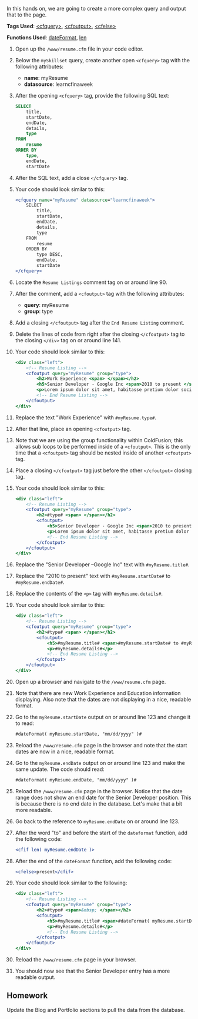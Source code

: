 In this hands on, we are going to create a more complex query and output that to the page.

**Tags Used**: [\<cfquery>](https://helpx.adobe.com/coldfusion/cfml-reference/coldfusion-tags/tags-p-q/cfquery.html), [\<cfoutput>](https://helpx.adobe.com/coldfusion/cfml-reference/coldfusion-tags/tags-m-o/cfoutput.html), [\<cfelse>](https://helpx.adobe.com/coldfusion/cfml-reference/coldfusion-tags/tags-d-e/cfelse.html)

**Functions Used**: [dateFormat](https://helpx.adobe.com/coldfusion/cfml-reference/coldfusion-functions/functions-c-d/DateFormat.html), [len](https://helpx.adobe.com/coldfusion/cfml-reference/coldfusion-functions/functions-l/len.html)

1. Open up the `/www/resume.cfm` file in your code editor.
1. Below the `mySkillset` query, create another open `<cfquery>` tag with the following attributes:
    *   **name**: myResume
    *   **datasource**: learncfinaweek
1. After the opening `<cfquery>` tag, provide the following SQL text:

    ```sql
    SELECT
        title,
        startDate,
        endDate,
        details,
        type
    FROM
        resume
    ORDER BY
        type,
        endDate,
        startDate
    ```

1. After the SQL text, add a close `</cfquery>` tag.
1. Your code should look similar to this:

    ```cfml
    <cfquery name="myResume" datasource="learncfinaweek">
        SELECT
            title,
            startDate,
            endDate,
            details,
            type
        FROM
            resume
        ORDER BY
            type DESC,
            endDate,
            startDate
    </cfquery>
    ```

1. Locate the `Resume Listings` comment tag on or around line 90.
1. After the comment, add a `<cfoutput>` tag with the following attributes:
    * **query**: myResume
    * **group**: type
1. Add a closing `</cfoutput>` tag after the `End Resume Listing` comment.
1. Delete the lines of code from right after the closing `</cfoutput>` tag to the closing `</div>` tag on or around line 141.
1. Your code should look similar to this:

    ```cfml
    <div class="left">
        <!-- Resume Listing -->
        <cfoutput query="myResume" group="type">
            <h2>Work Experience <span> </span></h2>
            <h5>Senior Developer - Google Inc <span>2010 to present </span> </h5>
            <p>Lorem ipsum dolor sit amet, habitasse pretium dolor sociis. Nulla et facilisis interdum elit amet erat, consectetuer condimentum eaque, ante maecenas Suspendisse libero diam.</p>
            <!-- End Resume Listing -->
        </cfoutput>
    </div>
    ```

1. Replace the text "Work Experience" with `#myResume.type#`.
1. After that line, place an opening `<cfoutput>` tag.
1. Note that we are using the group functionality within ColdFusion; this allows sub loops to be performed inside of a `<cfoutput>`. This is the only time that a `<cfoutput>` tag should be nested inside of another `<cfoutput>` tag.
1. Place a closing `</cfoutput>` tag just before the other `</cfoutput>` closing tag.
1. Your code should look similar to this:

    ```cfml
    <div class="left">
        <!-- Resume Listing -->
        <cfoutput query="myResume" group="type">
            <h2>#type# <span> </span></h2>
            <cfoutput>
                <h5>Senior Developer - Google Inc <span>2010 to present </span> </h5>
                <p>Lorem ipsum dolor sit amet, habitasse pretium dolor sociis. Nulla et facilisis interdum elit amet erat, consectetuer condimentum eaque, ante maecenas Suspendisse libero diam.</p>
                <!-- End Resume Listing -->
            </cfoutput>
        </cfoutput>
    </div>
    ```

1. Replace the "Senior Developer –Google Inc" text with `#myResume.title#`.
1. Replace the "2010 to present" text with `#myResume.startDate#` to `#myResume.endDate#`.
1. Replace the contents of the `<p>` tag with `#myResume.details#`.
1. Your code should look similar to this:

    ```cfml
    <div class="left">
        <!-- Resume Listing -->
        <cfoutput query="myResume" group="type">
            <h2>#type# <span> </span></h2>
            <cfoutput>
                <h5>#myResume.title# <span>#myResume.startDate# to #myResume.endDate# </span> </h5>
                <p>#myResume.details#</p>
                <!-- End Resume Listing -->
            </cfoutput>
        </cfoutput>
    </div>
    ```

1. Open up a browser and navigate to the `/www/resume.cfm` page.
1. Note that there are new Work Experience and Education information displaying. Also note that the dates are not displaying in a nice, readable format.
1. Go to the `myResume.startDate` output on or around line 123 and change it to read:

    ```cfml
    #dateFormat( myResume.startDate, "mm/dd/yyyy" )#
    ```

1. Reload the `/www/resume.cfm` page in the browser and note that the start dates are now in a nice, readable format.
1. Go to the `myResume.endDate` output on or around line 123 and make the same update. The code should read:

    ```cfml
    #dateFormat( myResume.endDate, "mm/dd/yyyy" )#
    ```

1. Reload the `/www/resume.cfm` page in the browser. Notice that the date range does not show an end date for the Senior Developer position. This is because there is no end date in the database. Let's make that a bit more readable.
1. Go back to the reference to `myResume.endDate` on or around line 123.
1. After the word "to" and before the start of the `dateformat` function, add the following code:

    ```cfml
    <cfif len( myResume.endDate )>
    ```

1. After the end of the `dateFormat` function, add the following code:

    ```cfml
    <cfelse>present</cfif>
    ```

1. Your code should look similar to the following:

    ```cfml
    <div class="left">
        <!-- Resume Listing -->
        <cfoutput query="myResume" group="type">
            <h2>#type# <span>&nbsp; </span></h2>
            <cfoutput>
                <h5>#myResume.title# <span>#dateFormat( myResume.startDate, "mm/dd/yyyy" )# to <cfif len( myResume.endDate )>#dateFormat( myResume.endDate, "mm/dd/yyyy" )#<cfelse>present</cfif> </span> </h5>
                <p>#myResume.details#</p>
                <!-- End Resume Listing -->
            </cfoutput>
        </cfoutput>
    </div>
    ```

1. Reload the `/www/resume.cfm` page in your browser.
1. You should now see that the Senior Developer entry has a more readable output.

Homework
--------

Update the Blog and Portfolio sections to pull the data from the database.
